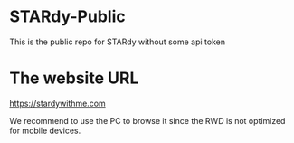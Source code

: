 # STARdy-Public
This is the public repo for STARdy without some api token

# The website URL
https://stardywithme.com

We recommend to use the PC to browse it since the RWD is not optimized for mobile devices.